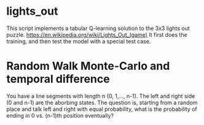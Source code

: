 # lights_out

This script implements a tabular Q-learning solution to the 3x3 lights out puzzle. <https://en.wikipedia.org/wiki/Lights_Out_(game)> It first does the training, and then test the model with a special test case.

# Random Walk Monte-Carlo and temporal difference

You have a line segments with length n (0, 1,..., n-1). The left and right side (0 and n-1) are the aborbing states. The question is, starting from a random place and talk left and right with equal probability, what is the probability of ending in 0 vs. (n-1)th position eventually?

